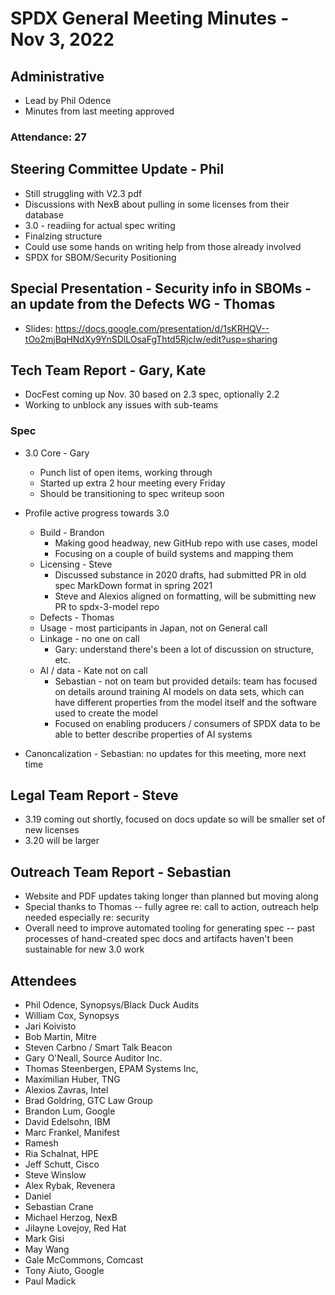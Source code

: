 # SPDX General Meeting Minutes - Nov 3, 2022

## Administrative
* Lead by Phil Odence
* Minutes from last meeting approved

### Attendance: 27


## Steering Committee Update - Phil
* Still struggling with V2.3 pdf
* Discussions with NexB about pulling in some licenses from their database
* 3.0 - readiing for actual spec writing
* Finalzing structure
* Could use some hands on writing help from those already involved
* SPDX for SBOM/Security Positioning

## Special Presentation - Security info in SBOMs - an update from the Defects WG - Thomas
* Slides: https://docs.google.com/presentation/d/1sKRHQV--tOo2mjBqHNdXy9YnSDlLOsaFgThtd5RjcIw/edit?usp=sharing


## Tech Team Report - Gary, Kate
* DocFest coming up Nov. 30 based on 2.3 spec, optionally 2.2
* Working to unblock any issues with sub-teams

### Spec
* 3.0 Core - Gary

    * Punch list of open items, working through
    * Started up extra 2 hour meeting every Friday
    * Should be transitioning to spec writeup soon
* Profile active progress towards 3.0
    * Build - Brandon
      * Making good headway, new GitHub repo with use cases, model
      * Focusing on a couple of build systems and mapping them
    * Licensing - Steve
      * Discussed substance in 2020 drafts, had submitted PR in old spec MarkDown format in spring 2021
      * Steve and Alexios aligned on formatting, will be submitting new PR to spdx-3-model repo
    * Defects - Thomas
    * Usage - most participants in Japan, not on General call
    * Linkage - no one on call
      * Gary: understand there's been a lot of discussion on structure, etc.
    * AI / data - Kate not on call
      * Sebastian - not on team but provided details: team has focused on details around training AI models on data sets, which can have different properties from the model itself and the software used to create the model
      * Focused on enabling producers / consumers of SPDX data to be able to better describe properties of AI systems
* Canoncalization - Sebastian: no updates for this meeting, more next time

## Legal Team Report - Steve
* 3.19 coming out shortly, focused on docs update so will be smaller set of new licenses
* 3.20 will be larger

## Outreach Team Report -  Sebastian
* Website and PDF updates taking longer than planned but moving along
* Special thanks to Thomas -- fully agree re: call to action, outreach help needed especially re: security
* Overall need to improve automated tooling for generating spec -- past processes of hand-created spec docs and artifacts haven't been sustainable for new 3.0 work


## Attendees
* Phil Odence, Synopsys/Black Duck Audits
* William Cox, Synopsys
* Jari Koivisto
* Bob Martin, Mitre
* Steven Carbno / Smart Talk Beacon
* Gary O'Neall, Source Auditor Inc.
* Thomas Steenbergen, EPAM Systems Inc,
* Maximilian Huber, TNG
* Alexios Zavras, Intel
* Brad Goldring, GTC Law Group
* Brandon Lum, Google
* David Edelsohn, IBM
* Marc Frankel, Manifest
* Ramesh
* Ria Schalnat, HPE
* Jeff Schutt, Cisco
* Steve Winslow
* Alex Rybak, Revenera
* Daniel
* Sebastian Crane
* Michael Herzog, NexB
* Jilayne Lovejoy, Red Hat
* Mark Gisi
* May Wang
* Gale McCommons, Comcast
* Tony Aiuto, Google
* Paul Madick
